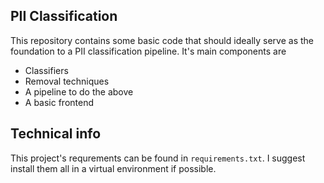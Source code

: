 ## PII Classification

This repository contains some basic code that should ideally serve as the
foundation to a PII classification pipeline.
It's main components are

- Classifiers
- Removal techniques
- A pipeline to do the above
- A basic frontend

## Technical info

This project's requrements can be found in `requirements.txt`.
I suggest install them all in a virtual environment if possible.

